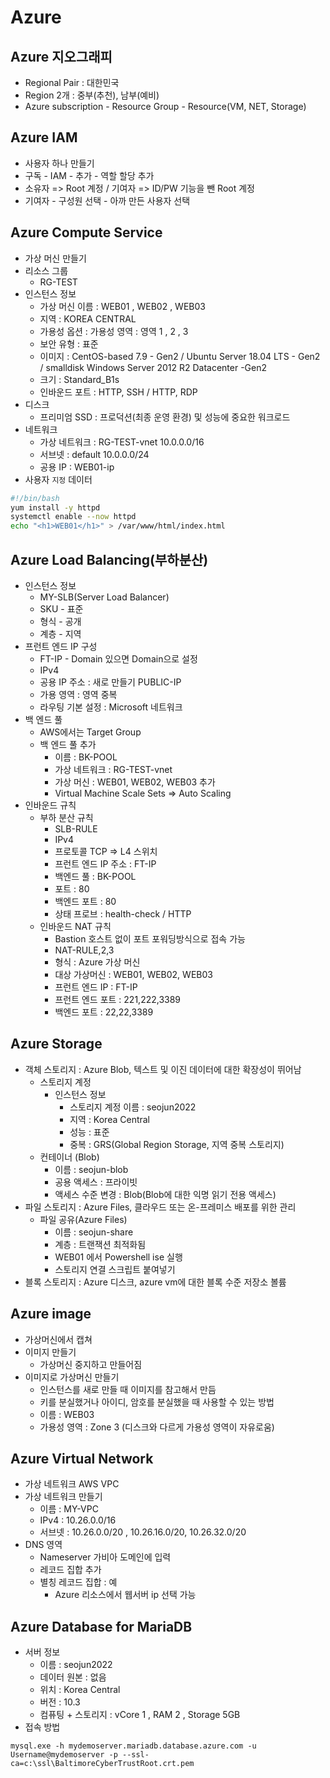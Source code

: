 # Azure

## Azure 지오그래피

- Regional Pair : 대한민국
- Region 2개 : 중부(추천), 남부(예비)
- Azure subscription - Resource Group - Resource(VM, NET, Storage)

## Azure IAM

- 사용자 하나 만들기
- 구독 - IAM - 추가 - 역할 할당 추가
- 소유자 => Root 계정 / 기여자 => ID/PW 기능을 뺀 Root 계정
- 기여자 - 구성원 선택 - 아까 만든 사용자 선택 

## Azure Compute Service

- 가상 머신 만들기
- 리소스 그룹 
  - RG-TEST
- 인스턴스 정보
  - 가상 머신 이름 : WEB01 , WEB02 , WEB03
  - 지역 : KOREA CENTRAL
  - 가용성 옵션 : 가용성 영역 : 영역 1 , 2 , 3
  - 보안 유형 : 표준
  - 이미지 :  CentOS-based 7.9 - Gen2 / Ubuntu Server 18.04 LTS - Gen2 / smalldisk Windows Server 2012 R2 Datacenter -Gen2
  - 크기 : Standard_B1s
  - 인바운드 포트 : HTTP, SSH / HTTP, RDP
- 디스크 
  - 프리미엄 SSD : 프로덕션(최종 운영 환경) 및 성능에 중요한 워크로드 
- 네트워크
  - 가상 네트워크 : RG-TEST-vnet 10.0.0.0/16
  - 서브넷 : default 10.0.0.0/24
  - 공용 IP : WEB01-ip
- 사용자 `지정` 데이터
```bash
#!/bin/bash
yum install -y httpd
systemctl enable --now httpd
echo "<h1>WEB01</h1>" > /var/www/html/index.html
``` 

## Azure Load Balancing(부하분산)

- 인스턴스 정보
  - MY-SLB(Server Load Balancer)
  - SKU - 표준
  - 형식 - 공개
  - 계층 - 지역
- 프런트 엔드 IP 구성
  - FT-IP - Domain 있으면 Domain으로 설정
  - IPv4
  - 공용 IP 주소 : 새로 만들기 PUBLIC-IP 
  - 가용 영역 : 영역 중복
  - 라우팅 기본 설정 : Microsoft 네트워크
- 백 엔드 풀
  - AWS에서는 Target Group
  - 백 엔드 풀 추가
    - 이름 : BK-POOL
    - 가상 네트워크 : RG-TEST-vnet
    - 가상 머신 : WEB01, WEB02, WEB03 추가
    - Virtual Machine Scale Sets => Auto Scaling 
- 인바운드 규칙
  - 부하 분산 규칙 
    - SLB-RULE
    - IPv4 
    - 프로토콜 TCP => L4 스위치
    - 프런트 엔드 IP 주소 :  FT-IP
    - 백엔드 풀 : BK-POOL
    - 포트 : 80 
    - 백엔드 포트 : 80
    - 상태 프로브 : health-check / HTTP
  - 인바운드 NAT 규칙
    - Bastion 호스트 없이 포트 포워딩방식으로 접속 가능 
    - NAT-RULE,2,3
    - 형식 : Azure 가상 머신
    - 대상 가상머신 : WEB01, WEB02, WEB03
    - 프런트 엔드 IP : FT-IP
    - 프런트 엔드 포트 : 221,222,3389
    - 백엔드 포트 : 22,22,3389

## Azure Storage

- 객체 스토리지 : Azure Blob, 텍스트 및 이진 데이터에 대한 확장성이 뛰어남
  - 스토리지 계정
    - 인스턴스 정보
      - 스토리지 계정 이름 : seojun2022
      - 지역 : Korea Central
      - 성능 : 표준
      - 중복 : GRS(Global Region Storage, 지역 중복 스토리지)
  - 컨테이너 (Blob)
    - 이름 : seojun-blob
    - 공용 액세스 : 프라이빗
    - 액세스 수준 변경 : Blob(Blob에 대한 익명 읽기 전용 액세스)
- 파일 스토리지 : Azure Files, 클라우드 또는 온-프레미스 배포를 위한 관리
  - 파일 공유(Azure Files)
    - 이름 : seojun-share
    - 계층 : 트랜잭션 최적화됨
    - WEB01 에서 Powershell ise 실행
    - 스토리지 연결 스크립트 붙여넣기
- 블록 스토리지 : Azure 디스크, azure vm에 대한 블록 수준 저장소 볼륨

## Azure image

- 가상머신에서 캡쳐
- 이미지 만들기
  - 가상머신 중지하고 만들어짐
- 이미지로 가상머신 만들기
  - 인스턴스를 새로 만들 때 이미지를 참고해서 만듬
  - 키를 분실했거나 아이디, 암호를 분실했을 때 사용할 수 있는 방법
  - 이름 : WEB03
  - 가용성 영역 : Zone 3 (디스크와 다르게 가용성 영역이 자유로움) 

## Azure Virtual Network

- 가상 네트워크 AWS VPC
- 가상 네트워크 만들기
  - 이름 : MY-VPC
  - IPv4 : 10.26.0.0/16
  - 서브넷 : 10.26.0.0/20 , 10.26.16.0/20, 10.26.32.0/20
- DNS 영역
  -  Nameserver 가비아 도메인에 입력
  -  레코드 집합 추가
  -  별칭 레코드 집합 : 예
     -  Azure 리소스에서 웹서버 ip 선택 가능

## Azure Database for MariaDB

- 서버 정보
  - 이름 : seojun2022
  - 데이터 원본 : 없음
  - 위치 : Korea Central
  - 버전 : 10.3
  - 컴퓨팅 + 스토리지 : vCore 1 , RAM 2 , Storage 5GB
- 접속 방법
```
mysql.exe -h mydemoserver.mariadb.database.azure.com -u Username@mydemoserver -p --ssl-ca=c:\ssl\BaltimoreCyberTrustRoot.crt.pem
``` 